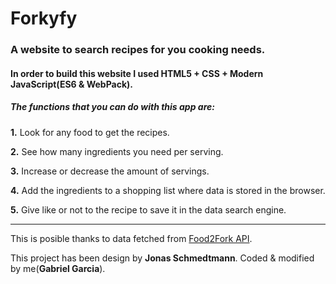 # Forkyfy
### A website to search recipes for you cooking needs.
#### In order to build this website I used HTML5 + CSS + Modern JavaScript(ES6 & WebPack).

##### The functions that you can do with this app are:

**1.** Look for any food to get the recipes.

**2.** See how many ingredients you need per serving.

**3.** Increase or decrease the amount of servings.

**4.** Add the ingredients to a shopping list where data is stored in the browser.

**5.** Give like or not to the recipe to save it in the data search engine.
***
This is posible thanks to data fetched from [Food2Fork API](https://food2fork.com/about/api). 

This project has been design by **Jonas Schmedtmann**. Coded & modified by me(**Gabriel Garcia**).
